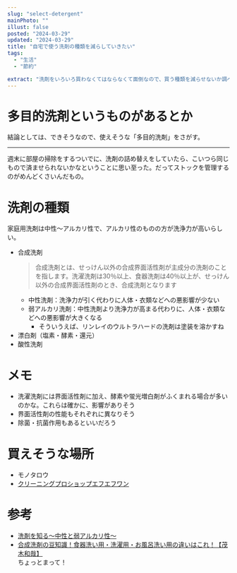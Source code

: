 ```yaml
---
slug: "select-detergent"
mainPhoto: ""
illust: false
posted: "2024-03-29"
updated: "2024-03-29"
title: "自宅で使う洗剤の種類を減らしていきたい"
tags:
  - "生活"
  - "節約"

extract: "洗剤をいろいろ買わなくてはならなくて面倒なので、買う種類を減らせないか調べてみた。"
---
```


# 多目的洗剤というものがあるとか

結論としては、できそうなので、使えそうな「多目的洗剤」をさがす。  

---

週末に部屋の掃除をするついでに、洗剤の詰め替えをしていたら、こいつら同じもので済ませられないかなということに思い至った。だってストックを管理するのがめんどくさいんだもの。

# 洗剤の種類

家庭用洗剤は中性〜アルカリ性で、アルカリ性のものの方が洗浄力が高いらしい。

- 合成洗剤  
   > 合成洗剤とは、せっけん以外の合成界面活性剤が主成分の洗剤のことを指します。洗濯洗剤は30％以上、食器洗剤は40％以上が、せっけん以外の合成界面活性剤のとき、合成洗剤となります
  - 中性洗剤：洗浄力が引く代わりに人体・衣類などへの悪影響が少ない
  - 弱アルカリ洗剤：中性洗剤より洗浄力が高まる代わりに、人体・衣類などへの悪影響が大きくなる
    - そういうえば、リンレイのウルトラハードの洗剤は塗装を溶かすね
- 漂白剤（塩素・酵素・還元）
- 酸性洗剤

# メモ
- 洗濯洗剤には界面活性剤に加え、酵素や蛍光増白剤がふくまれる場合が多いのかな。これらは確かに、影響がありそう
- 界面活性剤の性能もそれぞれに異なりそう
- 除菌・抗菌作用もあるといいだろう

# 買えそうな場所

- モノタロウ
- [クリーニングプロショップエフエフワン](https://www.mfone-shop.com/tamoku.html)

# 参考

- [洗剤を知る〜中性と弱アルカリ性〜](https://www.tokyo929.or.jp/column/washing_cleaning/post_49.php)
- [合成洗剤の豆知識！食器洗い用・洗濯用・お風呂洗い用の違いはこれ！【茂木和哉】](https://yourmystar.jp/relivers/motegi-010/)  
  ちょっとまって！